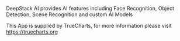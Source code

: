 

DeepStack AI provides AI features including Face Recognition, Object Detection, Scene Recognition and custom AI Models

This App is supplied by TrueCharts, for more information please visit https://truecharts.org
